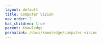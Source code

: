 ```yaml
---
layout: default
title: Computer Vision
nav_order: 2
has_children: true
parent: Knowledge
permalink: /docs/knowledge/computer-vision
---
```

